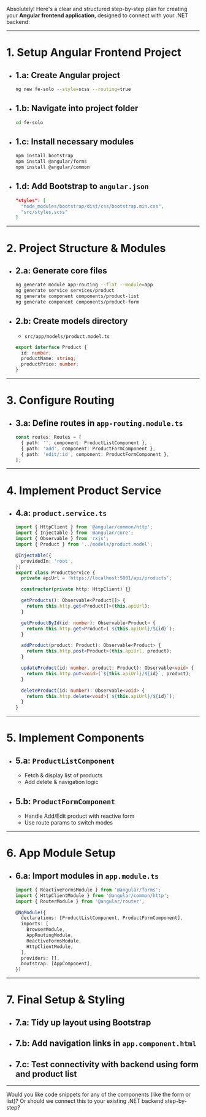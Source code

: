 Absolutely! Here's a clear and structured step-by-step plan for creating your **Angular frontend application**, designed to connect with your .NET backend:

---

# 1. Setup Angular Frontend Project  
- ## 1.a: Create Angular project  
  ```bash
  ng new fe-solo --style=scss --routing=true
  ```
- ## 1.b: Navigate into project folder  
  ```bash
  cd fe-solo
  ```
- ## 1.c: Install necessary modules  
  ```bash
  npm install bootstrap
  npm install @angular/forms
  npm install @angular/common
  ```
- ## 1.d: Add Bootstrap to `angular.json`  
  ```json
  "styles": [
    "node_modules/bootstrap/dist/css/bootstrap.min.css",
    "src/styles.scss"
  ]
  ```

---

# 2. Project Structure & Modules  
- ## 2.a: Generate core files  
  ```bash
  ng generate module app-routing --flat --module=app
  ng generate service services/product
  ng generate component components/product-list
  ng generate component components/product-form
  ```
- ## 2.b: Create models directory  
  - `src/app/models/product.model.ts`
  ```ts
  export interface Product {
    id: number;
    productName: string;
    productPrice: number;
  }
  ```

---

# 3. Configure Routing  
- ## 3.a: Define routes in `app-routing.module.ts`
  ```ts
  const routes: Routes = [
    { path: '', component: ProductListComponent },
    { path: 'add', component: ProductFormComponent },
    { path: 'edit/:id', component: ProductFormComponent },
  ];
  ```

---

# 4. Implement Product Service  
- ## 4.a: `product.service.ts`
  ```ts
  import { HttpClient } from '@angular/common/http';
  import { Injectable } from '@angular/core';
  import { Observable } from 'rxjs';
  import { Product } from '../models/product.model';

  @Injectable({
    providedIn: 'root',
  })
  export class ProductService {
    private apiUrl = 'https://localhost:5001/api/products';

    constructor(private http: HttpClient) {}

    getProducts(): Observable<Product[]> {
      return this.http.get<Product[]>(this.apiUrl);
    }

    getProductById(id: number): Observable<Product> {
      return this.http.get<Product>(`${this.apiUrl}/${id}`);
    }

    addProduct(product: Product): Observable<Product> {
      return this.http.post<Product>(this.apiUrl, product);
    }

    updateProduct(id: number, product: Product): Observable<void> {
      return this.http.put<void>(`${this.apiUrl}/${id}`, product);
    }

    deleteProduct(id: number): Observable<void> {
      return this.http.delete<void>(`${this.apiUrl}/${id}`);
    }
  }
  ```

---

# 5. Implement Components  
- ## 5.a: `ProductListComponent`
  - Fetch & display list of products  
  - Add delete & navigation logic
- ## 5.b: `ProductFormComponent`
  - Handle Add/Edit product with reactive form  
  - Use route params to switch modes

---

# 6. App Module Setup  
- ## 6.a: Import modules in `app.module.ts`
  ```ts
  import { ReactiveFormsModule } from '@angular/forms';
  import { HttpClientModule } from '@angular/common/http';
  import { RouterModule } from '@angular/router';

  @NgModule({
    declarations: [ProductListComponent, ProductFormComponent],
    imports: [
      BrowserModule,
      AppRoutingModule,
      ReactiveFormsModule,
      HttpClientModule,
    ],
    providers: [],
    bootstrap: [AppComponent],
  })
  ```

---

# 7. Final Setup & Styling  
- ## 7.a: Tidy up layout using Bootstrap  
- ## 7.b: Add navigation links in `app.component.html`  
- ## 7.c: Test connectivity with backend using form and product list

---

Would you like code snippets for any of the components (like the form or list)? Or should we connect this to your existing .NET backend step-by-step?